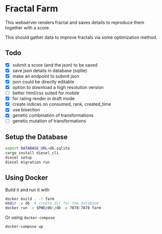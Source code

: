 # Fractal Farm

This webserver renders fractal and saves details to reproduce them
together with a score.

This should gather data to improve fractals via some optimization method.


## Todo

*   [x] submit a score (and the json) to be saved
*   [x] save json details in database (sqlite)
*   [x] make an endpoint to submit json
*   [x] json could be directly editable
*   [x] option to download a high resolution version
*   [ ] better html/css suited for mobile
*   [x] for rating render in draft mode
*   [x] create indices on consumed, rank, created_time
*   [x] use bisection
*   [x] genetic combination of transformations
*   [ ] genetic mutation of transformations

## Setup the Database

```bash
export DATABASE_URL=db.sqlite
cargo install diesel_cli
diesel setup
diesel migration run
```

## Using Docker

Build it and run it with

```bash
docker build . -t farm
mkdir -p db  # create dir for the database
docker run -v $PWD/db:/db -p 7878:7878 farm
```

Or using `docker-compose`

```bash
docker-compose up
```